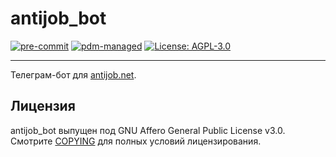 # antijob_bot

[![pre-commit](https://github.com/antijob/antijob_bot/workflows/pre-commit/badge.svg)](https://github.com/antijob/antijob_bot/actions?query=workflow%3Apre-commit)
[![pdm-managed](https://img.shields.io/badge/pdm-managed-blueviolet)](https://pdm.fming.dev)
[![License: AGPL-3.0](https://img.shields.io/github/license/antijob/antijob_bot)](https://github.com/antijob/antijob_bot/blob/main/COPYING)

---

Телеграм-бот для [antijob.net](https://antijob.net/).

## Лицензия
antijob_bot выпущен под GNU Affero General Public License v3.0. Смотрите [COPYING](COPYING) для полных условий лицензирования.
